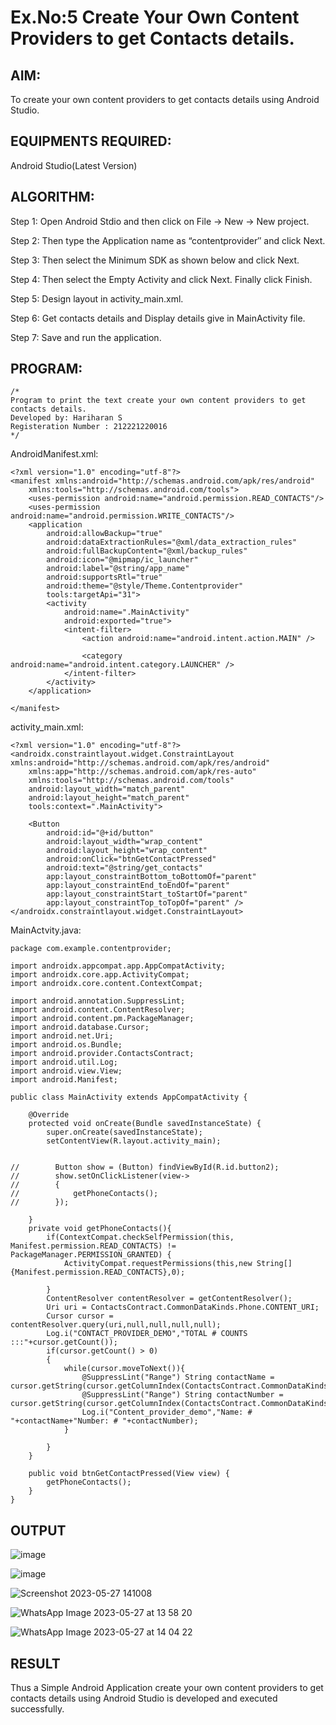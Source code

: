 
# Ex.No:5 Create Your Own Content Providers to get Contacts details.


## AIM:

To create your own content providers to get contacts details using Android Studio.

## EQUIPMENTS REQUIRED:

Android Studio(Latest Version)

## ALGORITHM:

Step 1: Open Android Stdio and then click on File -> New -> New project.

Step 2: Then type the Application name as “contentprovider″ and click Next. 

Step 3: Then select the Minimum SDK as shown below and click Next.

Step 4: Then select the Empty Activity and click Next. Finally click Finish.

Step 5: Design layout in activity_main.xml.

Step 6: Get contacts details and Display details give in MainActivity file.

Step 7: Save and run the application.

## PROGRAM:
```
/*
Program to print the text create your own content providers to get contacts details.
Developed by: Hariharan S
Registeration Number : 212221220016
*/
```
AndroidManifest.xml:

```
<?xml version="1.0" encoding="utf-8"?>
<manifest xmlns:android="http://schemas.android.com/apk/res/android"
    xmlns:tools="http://schemas.android.com/tools">
    <uses-permission android:name="android.permission.READ_CONTACTS"/>
    <uses-permission android:name="android.permission.WRITE_CONTACTS"/>
    <application
        android:allowBackup="true"
        android:dataExtractionRules="@xml/data_extraction_rules"
        android:fullBackupContent="@xml/backup_rules"
        android:icon="@mipmap/ic_launcher"
        android:label="@string/app_name"
        android:supportsRtl="true"
        android:theme="@style/Theme.Contentprovider"
        tools:targetApi="31">
        <activity
            android:name=".MainActivity"
            android:exported="true">
            <intent-filter>
                <action android:name="android.intent.action.MAIN" />

                <category android:name="android.intent.category.LAUNCHER" />
            </intent-filter>
        </activity>
    </application>

</manifest>
```

activity_main.xml:

```
<?xml version="1.0" encoding="utf-8"?>
<androidx.constraintlayout.widget.ConstraintLayout xmlns:android="http://schemas.android.com/apk/res/android"
    xmlns:app="http://schemas.android.com/apk/res-auto"
    xmlns:tools="http://schemas.android.com/tools"
    android:layout_width="match_parent"
    android:layout_height="match_parent"
    tools:context=".MainActivity">

    <Button
        android:id="@+id/button"
        android:layout_width="wrap_content"
        android:layout_height="wrap_content"
        android:onClick="btnGetContactPressed"
        android:text="@string/get_contacts"
        app:layout_constraintBottom_toBottomOf="parent"
        app:layout_constraintEnd_toEndOf="parent"
        app:layout_constraintStart_toStartOf="parent"
        app:layout_constraintTop_toTopOf="parent" />
</androidx.constraintlayout.widget.ConstraintLayout>
```
MainActvity.java:

```
package com.example.contentprovider;

import androidx.appcompat.app.AppCompatActivity;
import androidx.core.app.ActivityCompat;
import androidx.core.content.ContextCompat;

import android.annotation.SuppressLint;
import android.content.ContentResolver;
import android.content.pm.PackageManager;
import android.database.Cursor;
import android.net.Uri;
import android.os.Bundle;
import android.provider.ContactsContract;
import android.util.Log;
import android.view.View;
import android.Manifest;

public class MainActivity extends AppCompatActivity {

    @Override
    protected void onCreate(Bundle savedInstanceState) {
        super.onCreate(savedInstanceState);
        setContentView(R.layout.activity_main);


//        Button show = (Button) findViewById(R.id.button2);
//        show.setOnClickListener(view->
//        {
//            getPhoneContacts();
//        });

    }
    private void getPhoneContacts(){
        if(ContextCompat.checkSelfPermission(this, Manifest.permission.READ_CONTACTS) != PackageManager.PERMISSION_GRANTED) {
            ActivityCompat.requestPermissions(this,new String[] {Manifest.permission.READ_CONTACTS},0);

        }
        ContentResolver contentResolver = getContentResolver();
        Uri uri = ContactsContract.CommonDataKinds.Phone.CONTENT_URI;
        Cursor cursor = contentResolver.query(uri,null,null,null,null);
        Log.i("CONTACT_PROVIDER_DEMO","TOTAL # COUNTS :::"+cursor.getCount());
        if(cursor.getCount() > 0)
        {
            while(cursor.moveToNext()){
                @SuppressLint("Range") String contactName = cursor.getString(cursor.getColumnIndex(ContactsContract.CommonDataKinds.Phone.DISPLAY_NAME));
                @SuppressLint("Range") String contactNumber = cursor.getString(cursor.getColumnIndex(ContactsContract.CommonDataKinds.Phone.NUMBER));
                Log.i("Content_provider_demo","Name: # "+contactName+"Number: # "+contactNumber);
            }

        }
    }

    public void btnGetContactPressed(View view) {
        getPhoneContacts();
    }
}

```
## OUTPUT

![image](https://github.com/kannan0071/MAD-Ex.No-5/assets/119641638/11a53807-3225-4d7b-a5ca-6c611e750438)

![image](https://github.com/kannan0071/MAD-Ex.No-5/assets/119641638/ba23156d-0d19-4be6-a635-7d5528ccac19)

![Screenshot 2023-05-27 141008](https://github.com/kannan0071/MAD-Ex.No-5/assets/119641638/800ce4d6-2d7d-410a-9da9-25058503215d)

![WhatsApp Image 2023-05-27 at 13 58 20](https://github.com/kannan0071/MAD-Ex.No-5/assets/119641638/53fb45ef-ba56-46d2-b24d-4cb5e4c33b96)

![WhatsApp Image 2023-05-27 at 14 04 22](https://github.com/kannan0071/MAD-Ex.No-5/assets/119641638/bf41b93f-dd9c-4997-9df8-424008c6dcfb)



## RESULT
Thus a Simple Android Application create your own content providers to get contacts details using Android Studio is developed and executed successfully.
